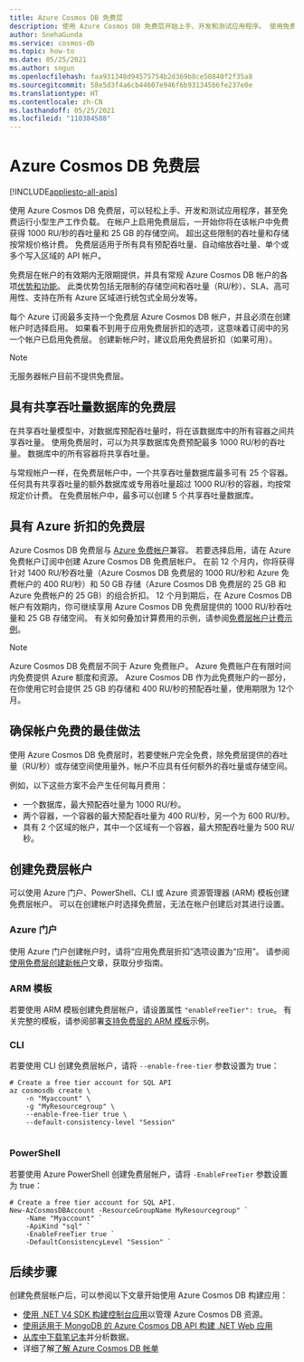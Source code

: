 ```yaml
---
title: Azure Cosmos DB 免费层
description: 使用 Azure Cosmos DB 免费层开始上手、开发和测试应用程序。 使用免费层，一开始你将在帐户中免费获得 1000 RU/秒的吞吐量和 25 GB 的存储空间。
author: SnehaGunda
ms.service: cosmos-db
ms.topic: how-to
ms.date: 05/25/2021
ms.author: sngun
ms.openlocfilehash: faa931348d94575754b2d369b8ce50840f2f35a8
ms.sourcegitcommit: 58e5d3f4a6cb44607e946f6b931345b6fe237e0e
ms.translationtype: HT
ms.contentlocale: zh-CN
ms.lasthandoff: 05/25/2021
ms.locfileid: "110384588"
---
```

# <a name="azure-cosmos-db-free-tier"></a>Azure Cosmos DB 免费层 
[!INCLUDE[appliesto-all-apis](includes/appliesto-all-apis.md)]

使用 Azure Cosmos DB 免费层，可以轻松上手、开发和测试应用程序，甚至免费运行小型生产工作负载。 在帐户上启用免费层后，一开始你将在该帐户中免费获得 1000 RU/秒的吞吐量和 25 GB 的存储空间。 超出这些限制的吞吐量和存储按常规价格计费。 免费层适用于所有具有预配吞吐量、自动缩放吞吐量、单个或多个写入区域的 API 帐户。

免费层在帐户的有效期内无限期提供，并具有常规 Azure Cosmos DB 帐户的各项[优势和功能](introduction.md#key-benefits)。 此类优势包括无限制的存储空间和吞吐量（RU/秒）、SLA、高可用性、支持在所有 Azure 区域进行统包式全局分发等。

每个 Azure 订阅最多支持一个免费层 Azure Cosmos DB 帐户，并且必须在创建帐户时选择启用。 如果看不到用于应用免费层折扣的选项，这意味着订阅中的另一个帐户已启用免费层。 创建新帐户时，建议启用免费层折扣（如果可用）。

> [!NOTE]
> 无服务器帐户目前不提供免费层。

## <a name="free-tier-with-shared-throughput-database"></a>具有共享吞吐量数据库的免费层

在共享吞吐量模型中，对数据库预配吞吐量时，将在该数据库中的所有容器之间共享吞吐量。 使用免费层时，可以为共享数据库免费预配最多 1000 RU/秒的吞吐量。 数据库中的所有容器将共享吞吐量。 

与常规帐户一样，在免费层帐户中，一个共享吞吐量数据库最多可有 25 个容器。 任何具有共享吞吐量的额外数据库或专用吞吐量超过 1000 RU/秒的容器，均按常规定价计费。 在免费层帐户中，最多可以创建 5 个共享吞吐量数据库。

## <a name="free-tier-with-azure-discount"></a>具有 Azure 折扣的免费层

Azure Cosmos DB 免费层与 [Azure 免费帐户](optimize-dev-test.md#azure-free-account)兼容。 若要选择启用，请在 Azure 免费帐户订阅中创建 Azure Cosmos DB 免费层帐户。 在前 12 个月内，你将获得针对 1400 RU/秒吞吐量（Azure Cosmos DB 免费层的 1000 RU/秒和 Azure 免费帐户的 400 RU/秒）和 50 GB 存储（Azure Cosmos DB 免费层的 25 GB 和 Azure 免费帐户的 25 GB）的组合折扣。 12 个月到期后，在 Azure Cosmos DB 帐户有效期内，你可继续享用 Azure Cosmos DB 免费层提供的 1000 RU/秒吞吐量和 25 GB 存储空间。 有关如何叠加计算费用的示例，请参阅[免费层帐户计费示例](understand-your-bill.md#azure-free-tier)。

> [!NOTE]
> Azure Cosmos DB 免费层不同于 Azure 免费账户。 Azure 免费账户在有限时间内免费提供 Azure 额度和资源。 Azure Cosmos DB 作为此免费账户的一部分，在你使用它时会提供 25 GB 的存储和 400 RU/秒的预配吞吐量，使用期限为 12个月。

## <a name="best-practices-to-keep-your-account-free"></a>确保帐户免费的最佳做法

使用 Azure Cosmos DB 免费层时，若要使帐户完全免费，除免费层提供的吞吐量（RU/秒）或存储空间使用量外，帐户不应具有任何额外的吞吐量或存储空间。

例如，以下这些方案不会产生任何每月费用：

* 一个数据库，最大预配吞吐量为 1000 RU/秒。
* 两个容器，一个容器的最大预配吞吐量为 400 RU/秒，另一个为 600 RU/秒。
* 具有 2 个区域的帐户，其中一个区域有一个容器，最大预配吞吐量为 500 RU/秒。

## <a name="create-an-account-with-free-tier"></a>创建免费层帐户

可以使用 Azure 门户、PowerShell、CLI 或 Azure 资源管理器 (ARM) 模板创建免费层帐户。 可以在创建帐户时选择免费层，无法在帐户创建后对其进行设置。

### <a name="azure-portal"></a>Azure 门户

使用 Azure 门户创建帐户时，请将“应用免费层折扣”选项设置为“应用”。 请参阅[使用免费层创建新帐户](create-cosmosdb-resources-portal.md)文章，获取分步指南。

### <a name="arm-template"></a>ARM 模板

若要使用 ARM 模板创建免费层帐户，请设置属性 `"enableFreeTier": true`。 有关完整的模板，请参阅部署[支持免费层的 ARM 模板](manage-with-templates.md#free-tier)示例。

### <a name="cli"></a>CLI

若要使用 CLI 创建免费层帐户，请将 `--enable-free-tier` 参数设置为 true：

```azurecli-interactive
# Create a free tier account for SQL API
az cosmosdb create \
    -n "Myaccount" \
    -g "MyResourcegroup" \
    --enable-free-tier true \
    --default-consistency-level "Session"
    
```

### <a name="powershell"></a>PowerShell

若要使用 Azure PowerShell 创建免费层帐户，请将 `-EnableFreeTier` 参数设置为 true：

```powershell-interactive
# Create a free tier account for SQL API. 
New-AzCosmosDBAccount -ResourceGroupName MyResourcegroup" `
    -Name "Myaccount" `
    -ApiKind "sql" `
    -EnableFreeTier true `
    -DefaultConsistencyLevel "Session" `
```

## <a name="next-steps"></a>后续步骤

创建免费层帐户后，可以参阅以下文章开始使用 Azure Cosmos DB 构建应用：

* [使用 .NET V4 SDK 构建控制台应用](create-sql-api-dotnet-v4.md)以管理 Azure Cosmos DB 资源。
* [使用适用于 MongoDB 的 Azure Cosmos DB API 构建 .NET Web 应用](create-mongodb-dotnet.md)
* [从库中下载笔记本](publish-notebook-gallery.md#download-a-notebook-from-the-gallery)并分析数据。
* 详细了解[了解 Azure Cosmos DB 帐单](understand-your-bill.md)

